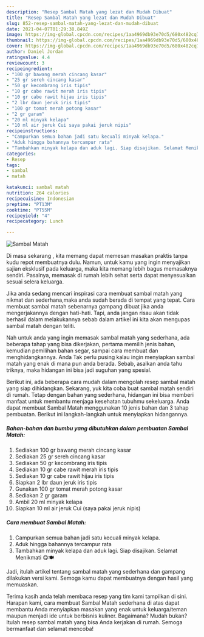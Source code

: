 ```yaml
---
description: "Resep Sambal Matah yang lezat dan Mudah Dibuat"
title: "Resep Sambal Matah yang lezat dan Mudah Dibuat"
slug: 852-resep-sambal-matah-yang-lezat-dan-mudah-dibuat
date: 2021-04-07T01:29:38.849Z
image: https://img-global.cpcdn.com/recipes/1aa4969db93e70d5/680x482cq70/sambal-matah-foto-resep-utama.jpg
thumbnail: https://img-global.cpcdn.com/recipes/1aa4969db93e70d5/680x482cq70/sambal-matah-foto-resep-utama.jpg
cover: https://img-global.cpcdn.com/recipes/1aa4969db93e70d5/680x482cq70/sambal-matah-foto-resep-utama.jpg
author: Daniel Jordan
ratingvalue: 4.4
reviewcount: 3
recipeingredient:
- "100 gr bawang merah cincang kasar"
- "25 gr sereh cincang kasar"
- "50 gr kecombrang iris tipis"
- "10 gr cabe rawit merah iris tipis"
- "10 gr cabe rawit hijau iris tipis"
- "2 lbr daun jeruk iris tipis"
- "100 gr tomat merah potong kasar"
- "2 gr garam"
- "20 ml minyak kelapa"
- "10 ml air jeruk Cui saya pakai jeruk nipis"
recipeinstructions:
- "Campurkan semua bahan jadi satu kecuali minyak kelapa."
- "Aduk hingga bahannya tercampur rata"
- "Tambahkan minyak kelapa dan aduk lagi. Siap disajikan. Selamat Menikmati 😋🍽️"
categories:
- Resep
tags:
- sambal
- matah

katakunci: sambal matah 
nutrition: 264 calories
recipecuisine: Indonesian
preptime: "PT13M"
cooktime: "PT55M"
recipeyield: "4"
recipecategory: Lunch

---
```



![Sambal Matah](https://img-global.cpcdn.com/recipes/1aa4969db93e70d5/680x482cq70/sambal-matah-foto-resep-utama.jpg)

Di masa  sekarang , kita memang dapat memesan masakan praktis tanpa kudu repot membuatnya dulu. Namun, untuk kamu yang ingin menyajikan sajian eksklusif pada keluarga, maka kita memang lebih bagus memasaknya sendiri. Pasalnya, memasak di rumah lebih sehat serta dapat menyesuaikan sesuai selera keluarga.

Jika anda sedang mencari inspirasi cara membuat sambal matah yang nikmat dan sederhana,maka anda sudah berada di tempat yang tepat. Cara membuat sambal matah  sebenarnya gampang dibuat jika anda mengerjakannya dengan hati-hati. Tapi, anda jangan risau akan tidak berhasil dalam melakukannya 
sebab dalam artikel ini kita akan mengupas sambal matah dengan teliti.  



Nah untuk anda yang ingin memasak sambal matah yang sederhana, ada beberapa tahap yang bisa dikerjakan, pertama memilih jenis bahan, kemudian pemilihan bahan segar, sampai cara membuat dan menghidangkannya. Anda Tak perlu pusing kalau ingin menyiapkan sambal matah yang enak di mana pun anda berada. Sebab, asalkan anda  tahu triknya, maka hidangan ini bisa jadi suguhan yang spesial.

Berikut ini, ada beberapa cara mudah dalam mengolah resep sambal matah yang siap dihidangkan. Sekarang, yuk kita coba buat sambal matah sendiri di rumah. Tetap dengan bahan yang sederhana, hidangan ini bisa memberi manfaat untuk membantu menjaga kesehatan tubuhmu sekeluarga. Anda dapat membuat Sambal Matah menggunakan 10 jenis bahan dan 3 tahap pembuatan. Berikut ini langkah-langkah untuk menyiapkan hidangannya.

<!--inarticleads1-->

##### Bahan-bahan dan bumbu yang dibutuhkan dalam pembuatan Sambal Matah:

1. Sediakan 100 gr bawang merah cincang kasar
1. Sediakan 25 gr sereh cincang kasar
1. Sediakan 50 gr kecombrang iris tipis
1. Sediakan 10 gr cabe rawit merah iris tipis
1. Sediakan 10 gr cabe rawit hijau iris tipis
1. Siapkan 2 lbr daun jeruk iris tipis
1. Gunakan 100 gr tomat merah potong kasar
1. Sediakan 2 gr garam
1. Ambil 20 ml minyak kelapa
1. Siapkan 10 ml air jeruk Cui (saya pakai jeruk nipis)




<!--inarticleads2-->

##### Cara membuat Sambal Matah:

1. Campurkan semua bahan jadi satu kecuali minyak kelapa.
1. Aduk hingga bahannya tercampur rata
1. Tambahkan minyak kelapa dan aduk lagi. Siap disajikan. Selamat Menikmati 😋🍽️




Jadi, itulah artikel tentang  sambal matah  yang sederhana dan gampang dilakukan versi kami. Semoga kamu dapat membuatnya dengan hasil yang memuaskan. 

Terima kasih anda telah membaca resep yang tim kami tampilkan di sini. Harapan kami, cara membuat  Sambal Matah sederhana di atas dapat membantu Anda menyiapkan masakan yang enak untuk keluarga/teman maupun menjadi ide untuk berbisnis kuliner. Bagaimana? Mudah bukan? Itulah resep sambal matah yang bisa Anda kerjakan di rumah. Semoga bermanfaat dan selamat mencoba!

